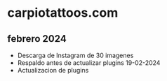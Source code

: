 # carpiotattoos.com

## febrero 2024

* Descarga de Instagram de 30 imagenes
* Respaldo antes de actualizar plugins 19-02-2024
* Actualizacion de plugins



